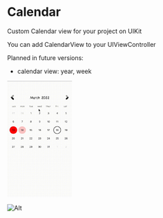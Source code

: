 # Calendar

Custom Calendar view for your project on UIKit

You can add CalendarView to your UIViewController

Planned in future versions:
- calendar view: year, week

<img src="https://github.com/demothreen/Calendar/blob/main/ExampleCalendar.gif" width="150">

![Alt](https://repobeats.axiom.co/api/embed/555821422c3229e953366044e1f5fc34a37fa68f.svg "Repobeats analytics image")
